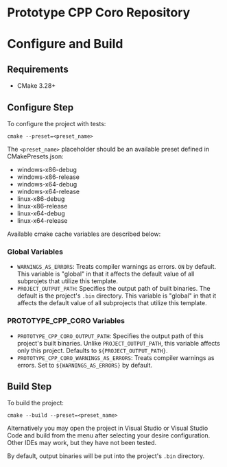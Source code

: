 # Prototype CPP Coro Repository

# Configure and Build

## Requirements

 - CMake 3.28+

## Configure Step

To configure the project with tests:

```
cmake --preset=<preset_name>
```

The `<preset_name>` placeholder should be an available preset defined in
CMakePresets.json:

- windows-x86-debug
- windows-x86-release
- windows-x64-debug
- windows-x64-release
- linux-x86-debug
- linux-x86-release
- linux-x64-debug
- linux-x64-release

Available cmake cache variables are described below:

### Global Variables

 - `WARNINGS_AS_ERRORS`: Treats compiler warnings as errors. `ON` by default. This 
   variable is "global" in that it affects the default value of all subprojets that
   utilize this template.
 - `PROJECT_OUTPUT_PATH`: Specifies the output path of built binaries. The default is 
   the project's `.bin` directory. This variable is "global" in that it affects the 
   default value of all subprojects that utilize this template.
   
### PROTOTYPE_CPP_CORO Variables

 - `PROTOTYPE_CPP_CORO_OUTPUT_PATH`: Specifies the output path of this project's 
   built binaries. Unlike `PROJECT_OUTPUT_PATH`, this variable affects only this
   project. Defaults to `${PROJECT_OUTPUT_PATH}`.
 - `PROTOTYPE_CPP_CORO_WARNINGS_AS_ERRORS`: Treats compiler warnings as errors.
   Set to `${WARNINGS_AS_ERRORS}` by default.


## Build Step

To build the project:

```
cmake --build --preset=<preset_name>
```

Alternatively you may open the project in Visual Studio or Visual Studio Code and 
build from the menu after selecting your desire configuration. Other IDEs may 
work, but they have not been tested.

By default, output binaries will be put into the project's `.bin` directory.
